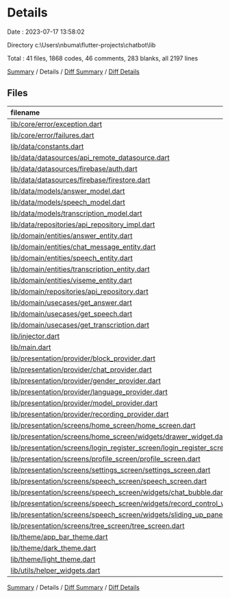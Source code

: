 # Details

Date : 2023-07-17 13:58:02

Directory c:\\Users\\nbuma\\flutter-projects\\chatbot\\lib

Total : 41 files,  1868 codes, 46 comments, 283 blanks, all 2197 lines

[Summary](results.md) / Details / [Diff Summary](diff.md) / [Diff Details](diff-details.md)

## Files
| filename | language | code | comment | blank | total |
| :--- | :--- | ---: | ---: | ---: | ---: |
| [lib/core/error/exception.dart](/lib/core/error/exception.dart) | Dart | 6 | 0 | 2 | 8 |
| [lib/core/error/failures.dart](/lib/core/error/failures.dart) | Dart | 13 | 0 | 4 | 17 |
| [lib/data/constants.dart](/lib/data/constants.dart) | Dart | 4 | 0 | 2 | 6 |
| [lib/data/datasources/api_remote_datasource.dart](/lib/data/datasources/api_remote_datasource.dart) | Dart | 125 | 11 | 29 | 165 |
| [lib/data/datasources/firebase/auth.dart](/lib/data/datasources/firebase/auth.dart) | Dart | 35 | 0 | 7 | 42 |
| [lib/data/datasources/firebase/firestore.dart](/lib/data/datasources/firebase/firestore.dart) | Dart | 103 | 13 | 18 | 134 |
| [lib/data/models/answer_model.dart](/lib/data/models/answer_model.dart) | Dart | 13 | 0 | 4 | 17 |
| [lib/data/models/speech_model.dart](/lib/data/models/speech_model.dart) | Dart | 17 | 0 | 4 | 21 |
| [lib/data/models/transcription_model.dart](/lib/data/models/transcription_model.dart) | Dart | 15 | 0 | 4 | 19 |
| [lib/data/repositories/api_repository_impl.dart](/lib/data/repositories/api_repository_impl.dart) | Dart | 48 | 0 | 6 | 54 |
| [lib/domain/entities/answer_entity.dart](/lib/domain/entities/answer_entity.dart) | Dart | 14 | 0 | 4 | 18 |
| [lib/domain/entities/chat_message_entity.dart](/lib/domain/entities/chat_message_entity.dart) | Dart | 9 | 0 | 4 | 13 |
| [lib/domain/entities/speech_entity.dart](/lib/domain/entities/speech_entity.dart) | Dart | 22 | 0 | 6 | 28 |
| [lib/domain/entities/transcription_entity.dart](/lib/domain/entities/transcription_entity.dart) | Dart | 16 | 0 | 4 | 20 |
| [lib/domain/entities/viseme_entity.dart](/lib/domain/entities/viseme_entity.dart) | Dart | 5 | 0 | 2 | 7 |
| [lib/domain/repositories/api_repository.dart](/lib/domain/repositories/api_repository.dart) | Dart | 13 | 0 | 2 | 15 |
| [lib/domain/usecases/get_answer.dart](/lib/domain/usecases/get_answer.dart) | Dart | 13 | 0 | 4 | 17 |
| [lib/domain/usecases/get_speech.dart](/lib/domain/usecases/get_speech.dart) | Dart | 13 | 0 | 4 | 17 |
| [lib/domain/usecases/get_transcription.dart](/lib/domain/usecases/get_transcription.dart) | Dart | 11 | 0 | 4 | 15 |
| [lib/injector.dart](/lib/injector.dart) | Dart | 28 | 0 | 4 | 32 |
| [lib/main.dart](/lib/main.dart) | Dart | 33 | 1 | 4 | 38 |
| [lib/presentation/provider/block_provider.dart](/lib/presentation/provider/block_provider.dart) | Dart | 9 | 0 | 4 | 13 |
| [lib/presentation/provider/chat_provider.dart](/lib/presentation/provider/chat_provider.dart) | Dart | 79 | 0 | 17 | 96 |
| [lib/presentation/provider/gender_provider.dart](/lib/presentation/provider/gender_provider.dart) | Dart | 23 | 0 | 7 | 30 |
| [lib/presentation/provider/language_provider.dart](/lib/presentation/provider/language_provider.dart) | Dart | 23 | 0 | 7 | 30 |
| [lib/presentation/provider/model_provider.dart](/lib/presentation/provider/model_provider.dart) | Dart | 23 | 0 | 7 | 30 |
| [lib/presentation/provider/recording_provider.dart](/lib/presentation/provider/recording_provider.dart) | Dart | 9 | 0 | 4 | 13 |
| [lib/presentation/screens/home_screen/home_screen.dart](/lib/presentation/screens/home_screen/home_screen.dart) | Dart | 19 | 0 | 3 | 22 |
| [lib/presentation/screens/home_screen/widgets/drawer_widget.dart](/lib/presentation/screens/home_screen/widgets/drawer_widget.dart) | Dart | 96 | 1 | 6 | 103 |
| [lib/presentation/screens/login_register_screen/login_register_screen.dart](/lib/presentation/screens/login_register_screen/login_register_screen.dart) | Dart | 120 | 4 | 12 | 136 |
| [lib/presentation/screens/profile_screen/profile_screen.dart](/lib/presentation/screens/profile_screen/profile_screen.dart) | Dart | 31 | 0 | 6 | 37 |
| [lib/presentation/screens/settings_screen/settings_screen.dart](/lib/presentation/screens/settings_screen/settings_screen.dart) | Dart | 125 | 0 | 9 | 134 |
| [lib/presentation/screens/speech_screen/speech_screen.dart](/lib/presentation/screens/speech_screen/speech_screen.dart) | Dart | 325 | 16 | 39 | 380 |
| [lib/presentation/screens/speech_screen/widgets/chat_bubble.dart](/lib/presentation/screens/speech_screen/widgets/chat_bubble.dart) | Dart | 72 | 0 | 6 | 78 |
| [lib/presentation/screens/speech_screen/widgets/record_control_widget.dart](/lib/presentation/screens/speech_screen/widgets/record_control_widget.dart) | Dart | 84 | 0 | 5 | 89 |
| [lib/presentation/screens/speech_screen/widgets/sliding_up_panel_widget.dart](/lib/presentation/screens/speech_screen/widgets/sliding_up_panel_widget.dart) | Dart | 158 | 0 | 9 | 167 |
| [lib/presentation/screens/tree_screen/tree_screen.dart](/lib/presentation/screens/tree_screen/tree_screen.dart) | Dart | 29 | 0 | 4 | 33 |
| [lib/theme/app_bar_theme.dart](/lib/theme/app_bar_theme.dart) | Dart | 20 | 0 | 5 | 25 |
| [lib/theme/dark_theme.dart](/lib/theme/dark_theme.dart) | Dart | 15 | 0 | 2 | 17 |
| [lib/theme/light_theme.dart](/lib/theme/light_theme.dart) | Dart | 35 | 0 | 2 | 37 |
| [lib/utils/helper_widgets.dart](/lib/utils/helper_widgets.dart) | Dart | 17 | 0 | 7 | 24 |

[Summary](results.md) / Details / [Diff Summary](diff.md) / [Diff Details](diff-details.md)